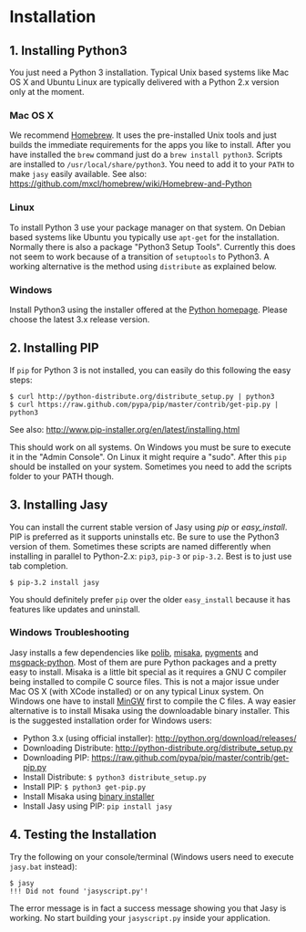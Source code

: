 # Installation

## 1. Installing Python3

You just need a Python 3 installation. Typical Unix based systems like Mac OS X and Ubuntu Linux are typically delivered with a Python 2.x version only at the moment. 

### Mac OS X

We recommend [Homebrew](http://mxcl.github.com/homebrew/). It uses the pre-installed Unix tools and just builds the immediate requirements for the apps you like to install. After you have installed the `brew` command just do a `brew install python3`. Scripts are installed to `/usr/local/share/python3`. You need to add it to your `PATH` to make `jasy` easily available. See also: https://github.com/mxcl/homebrew/wiki/Homebrew-and-Python

### Linux

To install Python 3 use your package manager on that system. On Debian based systems like Ubuntu you typically use `apt-get` for the installation. Normally there is also a package "Python3 Setup Tools". Currently this does not seem to work because of a transition of `setuptools` to Python3. A working alternative is the method using `distribute` as explained below.

### Windows

Install Python3 using the installer offered at the [Python homepage](http://www.python.org/getit/releases/). Please choose the latest 3.x release version.

## 2. Installing PIP

If `pip` for Python 3 is not installed, you can easily do this following the easy steps:

    $ curl http://python-distribute.org/distribute_setup.py | python3
    $ curl https://raw.github.com/pypa/pip/master/contrib/get-pip.py | python3

See also: http://www.pip-installer.org/en/latest/installing.html

This should work on all systems. On Windows you must be sure to execute it in the "Admin Console". On Linux it might require a "sudo". After this `pip` should be installed on your system. Sometimes you need to add the scripts folder to your PATH though. 

## 3. Installing Jasy

You can install the current stable version of Jasy using _pip_ or _easy_install_. PIP is preferred as it supports uninstalls etc. Be sure to use the Python3 version of them. Sometimes these scripts are named differently when installing in parallel to Python-2.x: `pip3`, `pip-3` or `pip-3.2`. Best is to just use tab completion.

    $ pip-3.2 install jasy

You should definitely prefer `pip` over the older `easy_install` because it has features like updates and uninstall. 

### Windows Troubleshooting

Jasy installs a few dependencies like [polib](http://pypi.python.org/pypi/polib), [misaka](http://pypi.python.org/pypi/misaka/), [pygments](http://pygments.org/) and [msgpack-python](http://msgpack.org/). Most of them are pure Python packages and a pretty easy to install. Misaka is a little bit special as it requires a GNU C compiler being installed to compile C source files. This is not a major issue under Mac OS X (with XCode installed) or on any typical Linux system. On Windows one have to install [MinGW](http://www.mingw.org/) first to compile the C files. A way easier alternative is to install Misaka using the downloadable binary installer. This is the suggested installation order for Windows users:

* Python 3.x (using official installer): http://python.org/download/releases/
* Downloading Distribute: http://python-distribute.org/distribute_setup.py
* Downloading PIP: https://raw.github.com/pypa/pip/master/contrib/get-pip.py
* Install Distribute: `$ python3 distribute_setup.py`
* Install PIP: `$ python3 get-pip.py`
* Install Misaka using [binary installer](http://pypi.python.org/packages/3.2/m/misaka/misaka-0.4.1.win32-py3.2.msi#md5=2c99bf3926a1c768a66d5b52084923ba)
* Install Jasy using PIP: `pip install jasy`

## 4. Testing the Installation

Try the following on your console/terminal (Windows users need to execute `jasy.bat` instead):

    $ jasy
    !!! Did not found 'jasyscript.py'!

The error message is in fact a success message showing you that Jasy is working. No start building your `jasyscript.py` inside your application.

